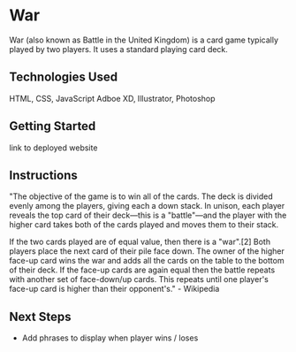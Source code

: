 # War
War (also known as Battle in the United Kingdom) is a card game typically played by two players. 
It uses a standard playing card deck.


## Technologies Used
HTML, CSS, JavaScript
Adboe XD, Illustrator, Photoshop


## Getting Started
link to deployed website

## Instructions
"The objective of the game is to win all of the cards. The deck is divided evenly among the players, giving each a down stack. 
In unison, each player reveals the top card of their deck—this is a "battle"—and the player with the higher card takes both 
of the cards played and moves them to their stack.

If the two cards played are of equal value, then there is a "war".[2] Both players place the next card of their pile face 
down. The owner of the higher face-up card wins the war and adds all the cards on the table to the bottom of their deck.
If the face-up cards are again equal then the battle repeats with another set of face-down/up cards. 
This repeats until one player's face-up card is higher than their opponent's."  - Wikipedia


## Next Steps
- Add phrases to display when player wins / loses

